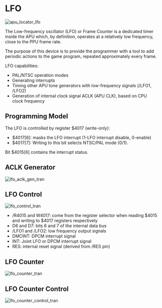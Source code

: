 # LFO

![apu_locator_lfo](/BreakingNESWiki/imgstore/apu/apu_locator_lfo.jpg)

The Low-frequency oscillator (LFO) or Frame Counter is a dedicated timer inside the APU which, by definition, operates at a relatively low frequency, close to the PPU frame rate.

The purpose of this device is to provide the programmer with a tool to add periodic actions to the game program, repeated approximately every frame.

LFO capabilities:
- PAL/NTSC operation modes
- Generating interrupts
- Timing other APU tone generators with low-frequency signals (/LFO1, /LFO2)
- Generation of internal clock signal ACLK (APU CLK), based on CPU clock frequency

## Programming Model

The LFO is controlled by register $4017 (write-only):
- $4017\[6\]: masks the LFO interrupt (1-LFO interrupt disable, 0-enable)
- $4017\[7\]: Writing to this bit selects NTSC/PAL mode (0/1).

Bit $4015\[6] contains the interrupt status.

## ACLK Generator

![lfo_aclk_gen_tran](/BreakingNESWiki/imgstore/apu/lfo_aclk_gen_tran.jpg)

## LFO Control

![lfo_control_tran](/BreakingNESWiki/imgstore/apu/lfo_control_tran.jpg)

- /R4015 and W4017: come from the register selector when reading $4015 and writing to $4017 registers respectively
- D6 and D7: bits 6 and 7 of the internal data bus
- /LFO1 and /LFO2: low frequency output signals
- DMCINT: DPCM interrupt signal
- INT: Joint LFO or DPCM interrupt signal
- RES: internal reset signal (derived from /RES pin)

## LFO Counter

![lfo_counter_tran](/BreakingNESWiki/imgstore/apu/lfo_counter_tran.jpg)

## LFO Counter Control

![lfo_counter_control_tran](/BreakingNESWiki/imgstore/apu/lfo_counter_control_tran.jpg)
